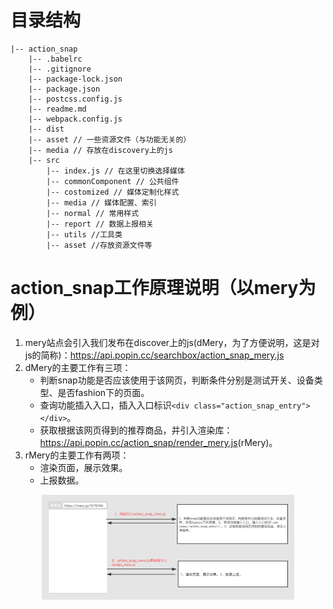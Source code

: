 # 目录结构
```
|-- action_snap
    |-- .babelrc 
    |-- .gitignore 
    |-- package-lock.json
    |-- package.json
    |-- postcss.config.js
    |-- readme.md
    |-- webpack.config.js
    |-- dist
    |-- asset // 一些资源文件（与功能无关的）
    |-- media // 存放在discovery上的js
    |-- src 
        |-- index.js // 在这里切换选择媒体
        |-- commonComponent // 公共组件
        |-- costomized // 媒体定制化样式
        |-- media // 媒体配置、索引
        |-- normal // 常用样式
        |-- report // 数据上报相关
        |-- utils //工具类
        |-- asset //存放资源文件等
```
# action_snap工作原理说明（以mery为例）
1. mery站点会引入我们发布在discover上的js(dMery，为了方便说明，这是对js的简称)：<https://api.popin.cc/searchbox/action_snap_mery.js>
2. dMery的主要工作有三项：
    - 判断snap功能是否应该使用于该网页，判断条件分别是测试开关、设备类型、是否fashion下的页面。
    - 查询功能插入入口，插入入口标识`<div class="action_snap_entry"></div>`。
    - 获取根据该网页得到的推荐商品，并引入渲染库：<https://api.popin.cc/action_snap/render_mery.js>(rMery)。
3. rMery的主要工作有两项：
    - 渲染页面，展示效果。
    - 上报数据。

<img style="display: block;margin: 0 auto;width: 80%;height: auto" src="./asset/img/action_snap流程图.png"/>
